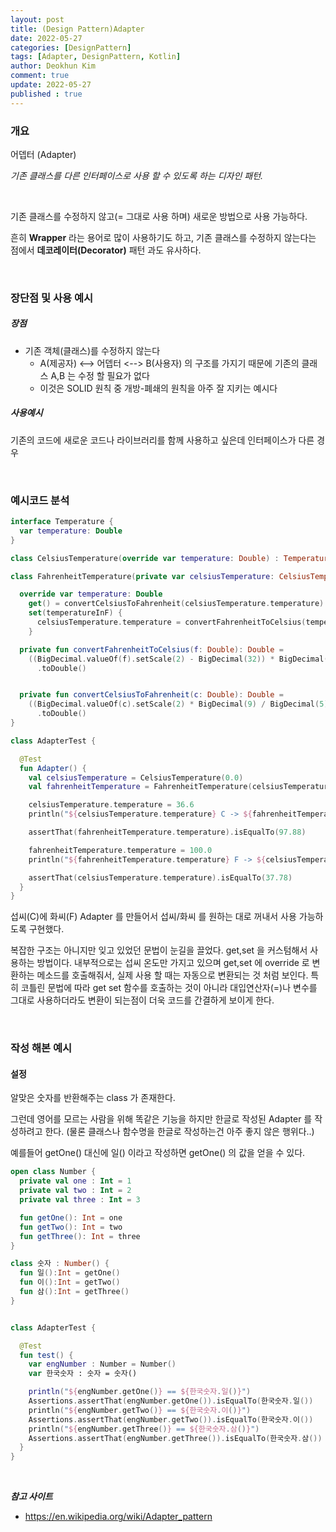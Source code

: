```yaml
---
layout: post
title: (Design Pattern)Adapter
date: 2022-05-27
categories: [DesignPattern]
tags: [Adapter, DesignPattern, Kotlin]
author: Deokhun Kim
comment: true
update: 2022-05-27
published : true
---
```


### 개요
어뎁터 (Adapter)

*기존 클래스를 다른 인터페이스로 사용 할 수 있도록 하는 디자인 패턴.*

<br>

기존 클래스를 수정하지 않고(= 그대로 사용 하며) 새로운 방법으로 사용 가능하다.

흔히 **Wrapper** 라는 용어로 많이 사용하기도 하고, 
기존 클래스를 수정하지 않는다는 점에서 **데코레이터(Decorator)** 패턴 과도 유사하다.

<br/>

### 장단점 및 사용 예시
##### 장점
* 기존 객체(클래스)를 수정하지 않는다
  * A(제공자) <--> 어뎁터 <--> B(사용자) 의 구조를 가지기 때문에 기존의 클래스 A,B 는 수정 할 필요가 없다
  * 이것은 SOLID 원칙 중 개방-폐쇄의 원칙을 아주 잘 지키는 예시다


##### 사용예시
기존의 코드에 새로운 코드나 라이브러리를 함께 사용하고 싶은데 인터페이스가 다른 경우



<br/>

### 예시코드 분석
```kotlin
interface Temperature {
  var temperature: Double
}

class CelsiusTemperature(override var temperature: Double) : Temperature

class FahrenheitTemperature(private var celsiusTemperature: CelsiusTemperature) : Temperature {

  override var temperature: Double
    get() = convertCelsiusToFahrenheit(celsiusTemperature.temperature)
    set(temperatureInF) {
      celsiusTemperature.temperature = convertFahrenheitToCelsius(temperatureInF)
    }

  private fun convertFahrenheitToCelsius(f: Double): Double =
    ((BigDecimal.valueOf(f).setScale(2) - BigDecimal(32)) * BigDecimal(5) / BigDecimal(9))
      .toDouble()


  private fun convertCelsiusToFahrenheit(c: Double): Double =
    ((BigDecimal.valueOf(c).setScale(2) * BigDecimal(9) / BigDecimal(5)) + BigDecimal(32))
      .toDouble()
}

class AdapterTest {

  @Test
  fun Adapter() {
    val celsiusTemperature = CelsiusTemperature(0.0)
    val fahrenheitTemperature = FahrenheitTemperature(celsiusTemperature)

    celsiusTemperature.temperature = 36.6
    println("${celsiusTemperature.temperature} C -> ${fahrenheitTemperature.temperature} F")

    assertThat(fahrenheitTemperature.temperature).isEqualTo(97.88)

    fahrenheitTemperature.temperature = 100.0
    println("${fahrenheitTemperature.temperature} F -> ${celsiusTemperature.temperature} C")

    assertThat(celsiusTemperature.temperature).isEqualTo(37.78)
  }
}
```

섭씨(C)에 화씨(F) Adapter 를 만들어서 섭씨/화씨 를 원하는 대로 꺼내서 사용 가능하도록 구현했다.

복잡한 구조는 아니지만 잊고 있었던 문법이 눈길을 끌었다. get,set 을 커스텀해서 사용하는 방법이다.
내부적으로는 섭씨 온도만 가지고 있으며 get,set 에 override 로 변환하는 메소드를 호출해줘서, 실제 사용 할 때는 자동으로 변환되는 것 처럼 보인다.
특히 코틀린 문법에 따라 get set 함수를 호출하는 것이 아니라 대입연산자(=)나 변수를 그대로 사용하더라도 변환이 되는점이 더욱 코드를 간결하게 보이게 한다.



<br/>

### 작성 해본 예시
#### 설정
알맞은 숫자를 반환해주는 class 가 존재한다.

그런데 영어를 모르는 사람을 위해 똑같은 기능을 하지만 한글로 작성된 Adapter 를 작성하려고 한다.
(물론 클래스나 함수명을 한글로 작성하는건 아주 좋지 않은 행위다..)

예를들어 getOne() 대신에 일() 이라고 작성하면 getOne() 의 값을 얻을 수 있다. 

```kotlin
open class Number {
  private val one : Int = 1
  private val two : Int = 2
  private val three : Int = 3

  fun getOne(): Int = one
  fun getTwo(): Int = two
  fun getThree(): Int = three
}

class 숫자 : Number() {
  fun 일():Int = getOne()
  fun 이():Int = getTwo()
  fun 삼():Int = getThree()
}


class AdapterTest {

  @Test
  fun test() {
    var engNumber : Number = Number()
    var 한국숫자 : 숫자 = 숫자()

    println("${engNumber.getOne()} == ${한국숫자.일()}")
    Assertions.assertThat(engNumber.getOne()).isEqualTo(한국숫자.일())
    println("${engNumber.getTwo()} == ${한국숫자.이()}")
    Assertions.assertThat(engNumber.getTwo()).isEqualTo(한국숫자.이())
    println("${engNumber.getThree()} == ${한국숫자.삼()}")
    Assertions.assertThat(engNumber.getThree()).isEqualTo(한국숫자.삼())
  }
}
```




<br/>

***참고 사이트***
- https://en.wikipedia.org/wiki/Adapter_pattern
